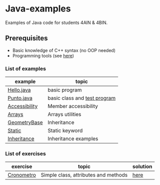 # Java-examples
Examples of Java code for students 4AIN & 4BIN.
## Prerequisites
* Basic knowledge of C++ syntax (no OOP needed)
* Programming tools (see [here](tools.md))
### List of examples
| example                                   | topic                                                   |
| ----------------------------------------- | ------------------------------------------------------- |
| [Hello.java](examples/Hello.java)         | basic program                                           |
| [Punto.java](examples/Punto.java)         | basic class and [test program](examples/TestPunto.java) |
| [Accessibility](examples/Accessibility)   | Member accessibility                                    |
| [Arrays](examples/Arrays)                 | Arrays utilities                                        |
| [GeometryBase](examples/GeometryBase)     | Inheritance                                             |
| [Static](examples/Static)                 | Static keyword                                          |
| [Inheritance](Inheritance/inheritance.md) | Inheritance examples                                    |
### List of exercises
| exercise                                         | topic                                | solution                     |
| ------------------------------------------------ | ------------------------------------ | ---------------------------- |
| [Cronometro](exercises/Cronometro/Cronometro.md) | Simple class, attributes and methods | [here](solutions/Cronometro) |
